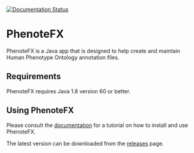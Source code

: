 [![Documentation Status](https://readthedocs.org/projects/phenotefx/badge/?version=latest)](http://phenotefx.readthedocs.io/en/latest/?badge=latest)


# PhenoteFX
PhenoteFX is a Java app that is designed to help create and maintain Human Phenotype Ontology annotation files.

## Requirements
PhenoteFX requires Java 1.8 version 60 or better.

## Using PhenoteFX
Please consult the [documentation](http://phenotefx.readthedocs.io/en/latest/index.html) for 
a tutorial on how to install and use PhenoteFX.

The latest version can be downloaded from the [releases](https://github.com/monarch-initiative/PhenoteFX/releases) page.

